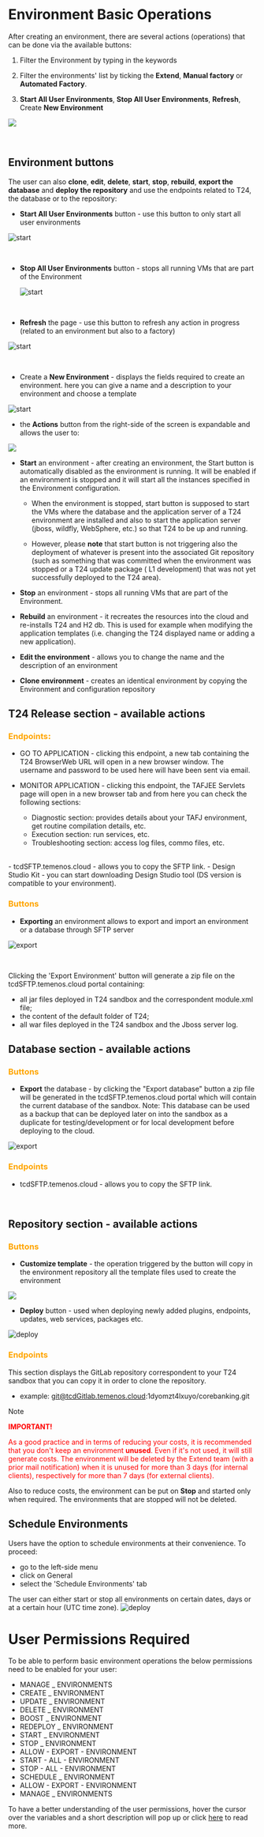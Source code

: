 # Environment Basic Operations

After creating an environment, there are several actions (operations) that can be done via the available buttons: 

1. Filter the Environment by typing in the keywords

2. Filter the environments' list  by ticking the **Extend**, **Manual factory** or **Automated Factory**.

3. **Start All User Environments**, **Stop All User Environments**, **Refresh**, Create **New Environment**

![](./images/buttons-all.png)

<br>

## Environment buttons ##

The user can also **clone**, **edit**, **delete**, **start**, **stop**, **rebuild**, **export the database** and **deploy the repository** and use the endpoints related to T24, the database or to the repository:

- **Start All User Environments** button - use this button to only start all user environments

 ![start](./images/start-all-user-env.png) 


<br>


- **Stop All User Environments** button - stops all running VMs that are part of the Environment

  ![start](./images/stop-all-user-env.png) 

<br>


- **Refresh** the page - use this button to refresh any action in progress (related to an environment but also to a factory)

 ![start](./images/button-refresh.png) 

<br>


- Create a **New Environment** - displays the fields required to create an environment. here you can give a name and a description to your environment and choose a template

 ![start](./images/button-new-environment.png) 

- the **Actions** button from the right-side of the screen is expandable and allows the user to:


 ![](./images/actions-button.png) 

 - **Start** an environment - after creating an environment, the Start button is automatically disabled as the environment is running. It will be enabled if an environment is stopped and it will start all the instances specified in the Environment configuration.

      - When the environment is stopped, start button is supposed to start the VMs where the database and the application server of a T24 environment are installed and also to start the application server (jboss, wildfly, WebSphere, etc.) so that T24 to be up and running. 

     - However, please **note** that start button is not triggering also the deployment of whatever is present into the associated Git repository (such as something that was committed when the environment was stopped or a T24 update package ( L1 development) that was not yet successfully deployed to the T24 area).

 - **Stop** an environment  - stops all running VMs that are part of the Environment.

 - **Rebuild** an environment - it recreates the resources into the cloud and re-installs T24 and H2 db. This is used for example when modifying the application templates (i.e. changing the T24 displayed name or adding a new application).

 - **Edit the environment**  - allows you to change the name and the description of an environment

 - **Clone environment** - creates an identical environment by copying the Environment and configuration repository


## T24 Release section - available actions ##

### <span style="color:orange;font-weight:1000;">**Endpoints**:</span>  ###

- GO TO APPLICATION - clicking this endpoint, a new tab containing the T24 BrowserWeb URL will open in a new browser window. The username and password to be used here will have been sent via email.

- MONITOR APPLICATION - clicking this endpoint, the TAFJEE Servlets page will open in a new browser tab and from here you can check the following sections:

   - Diagnostic section: provides details about your TAFJ environment, get routine compilation details, etc.
   - Execution section: run services, etc.
   - Troubleshooting section: access log files, commo files, etc.
<br>
- tcdSFTP.temenos.cloud - allows you to copy the SFTP link.
- Design Studio Kit - you can start downloading Design Studio tool (DS version is compatible to your environment). 


### <span style="color:orange;font-weight:1000;">**Buttons**</span>  ###

- **Exporting** an environment  allows to export and import an environment or a database through SFTP server

 ![export](./images/button-export.png) 

<br>

Clicking the 'Export Environment' button will generate a zip file on the tcdSFTP.temenos.cloud portal containing:

   - all jar files deployed in T24 sandbox and the correspondent module.xml file;
   - the content of the default folder of T24;
   - all war files deployed in the T24 sandbox and the Jboss server log.

## Database section - available actions ##

### <span style="color:orange;font-weight:1000;">**Buttons**</span>  ###



- **Export** the database - by clicking the "Export database" button a zip file will be generated in the tcdSFTP.temenos.cloud portal which will contain the current database of the sandbox. Note: This database can be used as a backup that can be deployed later on into the sandbox as a duplicate for testing/development or for local development before deploying to the cloud.

 ![export](./images/button-export.png) 



### <span style="color:orange;font-weight:1000;">**Endpoints**</span>  ###

 - tcdSFTP.temenos.cloud - allows you to copy the SFTP link.

<br>

## Repository section - available actions ##

### <span style="color:orange;font-weight:1000;">**Buttons**</span>  ###


- **Customize template** - the operation triggered by the button will copy in the environment repository all the template files used to create the environment
 
 ![](./images/customize-template.png) 

- **Deploy** button - used when deploying newly added plugins, endpoints, updates, web services, packages etc.

 ![deploy](./images/button-deploy.png)




### <span style="color:orange;font-weight:1000;">**Endpoints**</span>  ###

This section displays the GitLab repository correspondent to your T24 sandbox that you can copy it in order to clone the repository.

- example: git@tcdGitlab.temenos.cloud:1dyomzt4lxuyo/corebanking.git

> [!Note]
> <span style="color:RED">**IMPORTANT!**</span>
> 
> <span style="color:RED">As a good practice and in terms of reducing your costs, it is recommended that you don't keep an environment **unused**. Even if it's not used, it will still generate costs. The environment will be deleted by the Extend team (with a prior mail notification) when it is unused for more than 3 days (for internal clients), respectively for more than 7 days (for external clients).
> 
> Also to reduce costs, the environment can be put on **Stop** and started only when required. The environments that are stopped will not be deleted.</span>

## Schedule Environments ##
Users have the option to schedule environments at their convenience. To proceed:

-  go to the left-side menu
-  click on General 
-  select the 'Schedule Environments' tab

The user can either start or stop all environments on certain dates, days or at a certain hour (UTC time zone). 
![deploy](./images/environment-schedule.png)

# User Permissions Required
To be able to perform basic  environment operations the below permissions need to be enabled for your user:

- MANAGE _ ENVIRONMENTS
- CREATE _ ENVIRONMENT
- UPDATE _ ENVIRONMENT
- DELETE _ ENVIRONMENT
- BOOST _ ENVIRONMENT
- REDEPLOY _ ENVIRONMENT
- START _ ENVIRONMENT
- STOP _ ENVIRONMENT
- ALLOW -  EXPORT  - ENVIRONMENT
- START -  ALL  - ENVIRONMENT
- STOP -  ALL  - ENVIRONMENT
- SCHEDULE _ ENVIRONMENT
- ALLOW - EXPORT - ENVIRONMENT
- MANAGE _ ENVIRONMENTS

To have a better understanding of the user permissions, hover the cursor over the variables and a short description will pop up or click [here](http://documentation.temenos.cloud/home/techguides/user-permissions) to read more.

